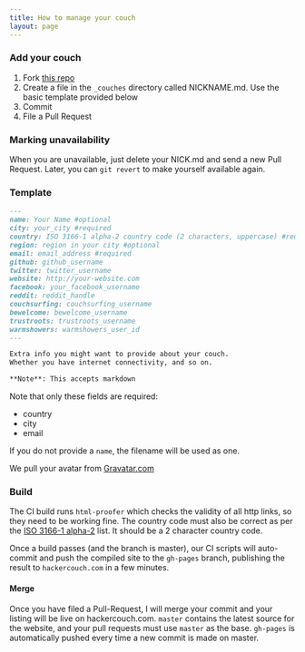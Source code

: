 ```yaml
---
title: How to manage your couch
layout: page
---
```


### Add your couch

1. Fork [this repo][fork]
2. Create a file in the `_couches` directory called NICKNAME.md. Use the basic template provided below
3. Commit
4. File a Pull Request

### Marking unavailability

When you are unavailable, just delete your NICK.md and send a new Pull
Request. Later, you can `git revert` to make yourself available again.

### Template

```md
---
name: Your Name #optional
city: your_city #required
country: ISO 3166-1 alpha-2 country code (2 characters, uppercase) #required
region: region in your city #optional
email: email_address #required
github: github_username
twitter: twitter_username
website: http://your-website.com
facebook: your_facebook_username
reddit: reddit_handle
couchsurfing: couchsurfing_username
bewelcome: bewelcome_username
trustroots: trustroots_username
warmshowers: warmshowers_user_id
---

Extra info you might want to provide about your couch.
Whether you have internet connectivity, and so on.

**Note**: This accepts markdown
```

Note that only these fields are required:

- country
- city
- email

If you do not provide a `name`, the filename will be used as one.

We pull your avatar from [Gravatar.com](https://gravatar.com/)

### Build

The CI build runs `html-proofer` which checks the validity of all http links,
so they need to be working fine. The country code must also be correct as per
the [ISO 3166-1 alpha-2](https://en.wikipedia.org/wiki/ISO_3166-1_alpha-2) list.
It should be a 2 character country code.

Once a build passes (and the branch is master), our CI scripts will auto-commit
and push the compiled site to the `gh-pages` branch, publishing the result to `hackercouch.com`
in a few minutes.

#### Merge

Once you have filed a Pull-Request, I will merge your commit and your
listing will be live on hackercouch.com. `master` contains the latest
source for the website, and your pull requests must use `master` as the base.
`gh-pages` is automatically pushed every time a new commit is made on master.

[fork]: https://github.com/hackercouch/hackercouch "Click the Fork button"
